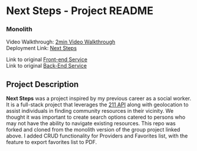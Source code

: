 # Next Steps - Project README
### Monolith

Video Walkthrough: [2min Video Walkthrough](https://www.loom.com/share/aced697b0fc64f9898efc1635ada3bd0)<br/>
Deployment Link: [Next Steps]([https://next-steps-xu92.onrender.com/](https://next-steps-7c28fd4f1d30.herokuapp.com/))

Link to original [Front-end Service](https://github.com/westonio/next-steps-front-end)<br/>
Link to original [Back-End Service](https://github.com/westonio/next-steps-back-end)


## Project Description

**Next Steps** was a project inspired by my previous career as a social worker. It is a full-stack project that leverages the [211 API](https://apiportal.211.org) along with geolocation to assist individuals in finding community resources in their vicinity.  We thought it was important to create search options catered to persons who may not have the ability to navigate existing resources.  This repo was forked and cloned from the monolith version of the group project linked above.  I added CRUD functionality for Providers and Favorites list, with the feature to export favorites list to PDF.


